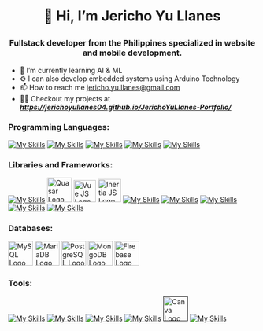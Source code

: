# <p align="center"> 👋 Hi, I’m Jericho Yu Llanes</p>
### <p align="center"> Fullstack developer from the Philippines specialized in website and mobile development.</p>
- 🌱 I’m currently learning AI & ML
- ⚙️ I can also develop embedded systems using Arduino Technology
- 📫 How to reach me jericho.yu.llanes@gmail.com
- 👨‍💻 Checkout my projects at _**https://jerichoyullanes04.github.io/JerichoYuLlanes-Portfolio/**_

### Programming Languages:
[![My Skills](https://skillicons.dev/icons?i=html,css,js)](https://skillicons.dev)
[![My Skills](https://skillicons.dev/icons?i=php)](https://www.php.net/)
[![My Skills](https://skillicons.dev/icons?i=python)](https://www.python.org/)
[![My Skills](https://skillicons.dev/icons?i=java)](https://www.java.com/en/)
[![My Skills](https://skillicons.dev/icons?i=c,cpp)](https://skillicons.dev)

### Libraries and Frameworks:
[![My Skills](https://skillicons.dev/icons?i=bootstrap)](https://getbootstrap.com/)
<a href="https://quasar.dev/"><img src="https://avatars.githubusercontent.com/u/23064371?s=200&v=4" height="50" alt="Quasar Logo"><a>
<a href="https://vuejs.org/"><img src="https://user-images.githubusercontent.com/25181517/117448124-a2da9800-af3e-11eb-85d2-bd1b69b65603.png" height="45" alt="Vue JS Logo"><a>
<a href="https://inertiajs.com/"><img src="https://avatars.githubusercontent.com/u/47703742?s=200&v=4" height="47" alt="Inertia JS Logo"><a>
[![My Skills](https://skillicons.dev/icons?i=laravel)](https://laravel.com/)
[![My Skills](https://skillicons.dev/icons?i=tailwind)](https://tailwindcss.com/)
[![My Skills](https://skillicons.dev/icons?i=react)](https://react.dev/)
[![My Skills](https://skillicons.dev/icons?i=nextjs)](https://nextjs.org/)
[![My Skills](https://skillicons.dev/icons?i=nodejs)](https://nodejs.org/en)

### Databases:
<a href="https://www.mysql.com/"><img src="https://user-images.githubusercontent.com/25181517/183896128-ec99105a-ec1a-4d85-b08b-1aa1620b2046.png" height="50" alt="MySQL Logo"><a>
<a href="https://mariadb.org/"><img src="https://github.com/marwin1991/profile-technology-icons/assets/136815194/3c698a4f-84e4-4849-a900-476b14311634" height="50" alt="MariaDB Logo"><a>
<a href="https://www.postgresql.org/"><img src="https://user-images.githubusercontent.com/25181517/117208740-bfb78400-adf5-11eb-97bb-09072b6bedfc.png" height="50" alt="PostgreSQL Logo"><a>
<a href="https://www.mongodb.com/"><img src="https://user-images.githubusercontent.com/25181517/182884177-d48a8579-2cd0-447a-b9a6-ffc7cb02560e.png" height="50" alt="MongoDB Logo"><a>
<a href="https://firebase.google.com/docs/database"><img src="https://user-images.githubusercontent.com/25181517/189716855-2c69ca7a-5149-4647-936d-780610911353.png" height="50" alt="Firebase Logo"><a>

### Tools:
[![My Skills](https://skillicons.dev/icons?i=vscode)](https://code.visualstudio.com/)
[![My Skills](https://skillicons.dev/icons?i=androidstudio)](https://developer.android.com/studio)
[![My Skills](https://skillicons.dev/icons?i=arduino)](https://www.arduino.cc/en/software)
[![My Skills](https://skillicons.dev/icons?i=figma)](https://www.figma.com/)
<a href=""><img src="https://github.com/marwin1991/profile-technology-icons/assets/136815194/02494c7c-de6a-43a6-9293-6369696842ed" height="50" alt="Canva Logo"><a>
[![My Skills](https://skillicons.dev/icons?i=photoshop,premiere,illustrator)](https://www.adobe.com/)




<!---
jerichoyullanes04/jerichoyullanes04 is a ✨ special ✨ repository because its `README.md` (this file) appears on your GitHub profile.
You can click the Preview link to take a look at your changes.
--->
